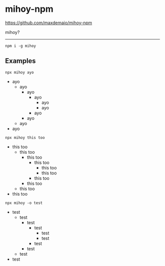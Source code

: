 # mihoy-npm

https://github.com/maxdemaio/mihoy-npm

mihoy?

---
```
npm i -g mihoy
```

## Examples

```
npx mihoy ayo
```

- ayo
  - ayo
    - ayo
      - ayo
        - ayo
        - ayo
      - ayo
    - ayo
  - ayo
- ayo

```
npx mihoy this too
```

- this too
  - this too
    - this too
      - this too
        - this too
        - this too
      - this too
    - this too
  - this too
- this too

```
npx mihoy -o test
```

- test
  - test
    - test
      - test
        - test
        - test
      - test
    - test
  - test
- test